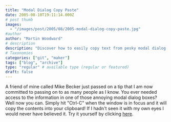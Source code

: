 ```yaml
---
title: "Modal Dialog Copy Paste"
date: 2005-08-10T19:11:14.000Z
# post thumb
images:
  - "/images/post/2005/08/2005-modal-dialog-copy-paste.jpg"
#author
author: "Martin Woodward"
# description
description: "Discover how to easily copy text from pesky modal dialog boxes using Ctrl-C—no more frustration!"
# Taxonomies
categories: ["git", "maker"]
tags: ["blog", "archive"]
type: "regular" # available type (regular or featured)
draft: false
---
```


A friend of mine called Mike Becker just passed on a tip that I am now committed to passing on to as many people as I know. You ever needed access to the information in one of those annoying modal dialog boxes? Well now you can. Simply hit "Ctrl-C" when the window is in focus and it will copy the contents into your clipboard! If I hadn't seen it with my own eyes I would never have believed it. Try it yourself by clicking [here](#).
